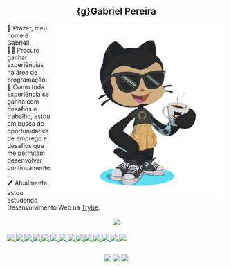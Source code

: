 
<h2 align=center>
  <span>{g}Gabriel Pereira</span>
</h2>

<img align="right" height="400em" length="50em" src="./Imgs/my-octocat.png"/>

<div>👋 Prazer, meu nome é Gabriel!</div>
<div>👨‍💻 Procuro ganhar experiências na área de programação.</div>
<div>🔎 Como toda experiência se ganha com desafios e trabalho,
  estou em busca de oportunidades de emprego e desafios que me permitam desenvolver continuamente..</div>
<div>🖊️ Atualmente estou estudando Desenvolvimento Web  na <a href="https://www.betrybe.com/" target="blank">Trybe</a>.</div>
<br>

<div align=center > 
  <a href="https://github.com/gapneves">
<!--   <img height="180em" src="https://github-readme-stats.vercel.app/api?username=gapneves&show_icons=true&theme=dark&include_all_commits=true&count_private=true"/> -->
  <img height="180em" src="https://github-readme-stats.vercel.app/api/top-langs/?username=gapneves&layout=compact&langs_count=7&theme=dark"/>
</div>
  
<div style="display: inline_block" align="left"><br>
  <img src="https://img.shields.io/badge/GIT-E44C30?style=for-the-badge&logo=git&logoColor=white">
  <img src="https://img.shields.io/badge/Ubuntu-E95420?style=for-the-badge&logo=ubuntu&logoColor=white">
  <img src="https://img.shields.io/badge/Linux-FCC624?style=for-the-badge&logo=linux&logoColor=black">
  <img src="https://img.shields.io/badge/Slack-4A154B?style=for-the-badge&logo=slack&logoColor=white">
  <img src="https://img.shields.io/badge/HTML5-E34F26?style=for-the-badge&logo=html5&logoColor=white">
  <img src="https://img.shields.io/badge/CSS3-1572B6?style=for-the-badge&logo=css3&logoColor=white">
  <img src="https://img.shields.io/badge/JavaScript-323330?style=for-the-badge&logo=javascript&logoColor=F7DF1E">
  <img src="https://img.shields.io/badge/React-20232A?style=for-the-badge&logo=react&logoColor=61DAFB">
<!--   <img src="https://img.shields.io/badge/Tailwind_CSS-38B2AC?style=for-the-badge&logo=tailwind-css&logoColor=white"> -->
  <img src="https://img.shields.io/badge/Bootstrap-563D7C?style=for-the-badge&logo=bootstrap&logoColor=white">
<!--   <img src="https://img.shields.io/badge/Redux-593D88?style=for-the-badge&logo=redux&logoColor=white"> -->
<!--   <img src="https://img.shields.io/badge/React_Router-CA4245?style=for-the-badge&logo=react-router&logoColor=white"> -->
<!--   <img src="https://img.shields.io/badge/MySQL-00000F?style=for-the-badge&logo=mysql&logoColor=white"> -->
<!--   <img src="https://img.shields.io/badge/Docker-2496ED?style=for-the-badge&logo=docker&logoColor=white"> -->
  <img src="https://img.shields.io/badge/Jest-323330?style=for-the-badge&logo=Jest&logoColor=white">
<!--   <img src="https://img.shields.io/badge/Vercel-000000?style=for-the-badge&logo=vercel&logoColor=white"> -->
<!--   <img src="https://img.shields.io/badge/Canva-%2300C4CC.svg?&style=for-the-badge&logo=Canva&logoColor=white"> -->
<!--   <img src="https://img.shields.io/badge/Figma-F24E1E?style=for-the-badge&logo=figma&logoColor=white"> -->
  <img src="https://img.shields.io/badge/Visual_Studio_Code-0078D4?style=for-the-badge&logo=visual%20studio%20code&logoColor=white">
  <img src="https://img.shields.io/badge/eslint-3A33D1?style=for-the-badge&logo=eslint&logoColor=white">
  <img src="https://img.shields.io/badge/stylelint-000?style=for-the-badge&logo=stylelint&logoColor=white">
<!--   <img src="https://img.shields.io/badge/Microsoft_Word-2B579A?style=for-the-badge&logo=microsoft-word&logoColor=white"> -->
  <img src="https://img.shields.io/badge/Trello-0052CC?style=for-the-badge&logo=trello&logoColor=white">
</div>
  
##
  
<div align="center"> 
  <a href="https://instagram.com/_pereiiraa_" target="blank"><img src="https://img.shields.io/badge/-Instagram-%23E4405F?style=for-the-badge&logo=instagram&logoColor=white" target="_blank"></a>
  <a href = "mailto:gabriel.neves84@hotmail.com"><img src="https://img.shields.io/badge/Microsoft_Outlook-0078D4?style=for-the-badge&logo=microsoft-outlook&logoColor=white" target="_blank"></a>
  <a href="https://www.linkedin.com/in/gabrielneves-dev/" target="blank"><img src="https://img.shields.io/badge/-LinkedIn-%230077B5?style=for-the-badge&logo=linkedin&logoColor=white" target="_blank"></a> 
 
<!-- ![Snake animation](https://github.com/gapneves/gapneves/blob/output/github-contribution-grid-snake.svg) -->
 
</div>
